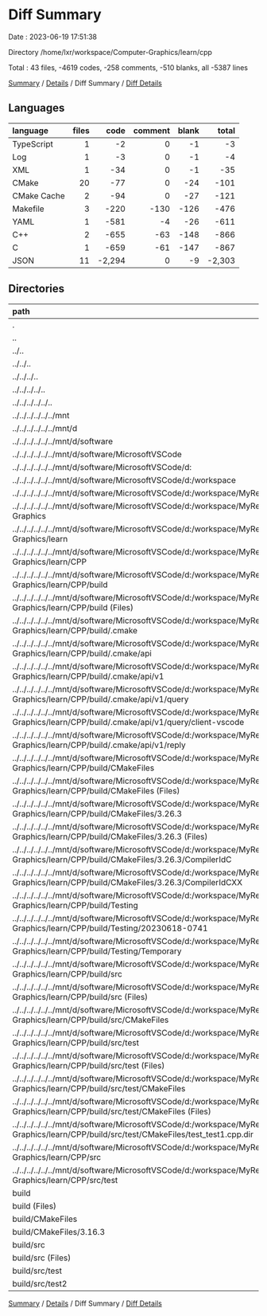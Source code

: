 # Diff Summary

Date : 2023-06-19 17:51:38

Directory /home/lxr/workspace/Computer-Graphics/learn/cpp

Total : 43 files,  -4619 codes, -258 comments, -510 blanks, all -5387 lines

[Summary](results.md) / [Details](details.md) / Diff Summary / [Diff Details](diff-details.md)

## Languages
| language | files | code | comment | blank | total |
| :--- | ---: | ---: | ---: | ---: | ---: |
| TypeScript | 1 | -2 | 0 | -1 | -3 |
| Log | 1 | -3 | 0 | -1 | -4 |
| XML | 1 | -34 | 0 | -1 | -35 |
| CMake | 20 | -77 | 0 | -24 | -101 |
| CMake Cache | 2 | -94 | 0 | -27 | -121 |
| Makefile | 3 | -220 | -130 | -126 | -476 |
| YAML | 1 | -581 | -4 | -26 | -611 |
| C++ | 2 | -655 | -63 | -148 | -866 |
| C | 1 | -659 | -61 | -147 | -867 |
| JSON | 11 | -2,294 | 0 | -9 | -2,303 |

## Directories
| path | files | code | comment | blank | total |
| :--- | ---: | ---: | ---: | ---: | ---: |
| . | 43 | -4,619 | -258 | -510 | -5,387 |
| .. | 35 | -5,206 | -258 | -649 | -6,113 |
| ../.. | 35 | -5,206 | -258 | -649 | -6,113 |
| ../../.. | 35 | -5,206 | -258 | -649 | -6,113 |
| ../../../.. | 35 | -5,206 | -258 | -649 | -6,113 |
| ../../../../.. | 35 | -5,206 | -258 | -649 | -6,113 |
| ../../../../../.. | 35 | -5,206 | -258 | -649 | -6,113 |
| ../../../../../../mnt | 35 | -5,206 | -258 | -649 | -6,113 |
| ../../../../../../mnt/d | 35 | -5,206 | -258 | -649 | -6,113 |
| ../../../../../../mnt/d/software | 35 | -5,206 | -258 | -649 | -6,113 |
| ../../../../../../mnt/d/software/MicrosoftVSCode | 35 | -5,206 | -258 | -649 | -6,113 |
| ../../../../../../mnt/d/software/MicrosoftVSCode/d: | 35 | -5,206 | -258 | -649 | -6,113 |
| ../../../../../../mnt/d/software/MicrosoftVSCode/d:/workspace | 35 | -5,206 | -258 | -649 | -6,113 |
| ../../../../../../mnt/d/software/MicrosoftVSCode/d:/workspace/MyRepositories | 35 | -5,206 | -258 | -649 | -6,113 |
| ../../../../../../mnt/d/software/MicrosoftVSCode/d:/workspace/MyRepositories/Computer-Graphics | 35 | -5,206 | -258 | -649 | -6,113 |
| ../../../../../../mnt/d/software/MicrosoftVSCode/d:/workspace/MyRepositories/Computer-Graphics/learn | 35 | -5,206 | -258 | -649 | -6,113 |
| ../../../../../../mnt/d/software/MicrosoftVSCode/d:/workspace/MyRepositories/Computer-Graphics/learn/CPP | 35 | -5,206 | -258 | -649 | -6,113 |
| ../../../../../../mnt/d/software/MicrosoftVSCode/d:/workspace/MyRepositories/Computer-Graphics/learn/CPP/build | 34 | -5,199 | -258 | -646 | -6,103 |
| ../../../../../../mnt/d/software/MicrosoftVSCode/d:/workspace/MyRepositories/Computer-Graphics/learn/CPP/build (Files) | 4 | -514 | -44 | -142 | -700 |
| ../../../../../../mnt/d/software/MicrosoftVSCode/d:/workspace/MyRepositories/Computer-Graphics/learn/CPP/build/.cmake | 10 | -2,286 | 0 | -9 | -2,295 |
| ../../../../../../mnt/d/software/MicrosoftVSCode/d:/workspace/MyRepositories/Computer-Graphics/learn/CPP/build/.cmake/api | 10 | -2,286 | 0 | -9 | -2,295 |
| ../../../../../../mnt/d/software/MicrosoftVSCode/d:/workspace/MyRepositories/Computer-Graphics/learn/CPP/build/.cmake/api/v1 | 10 | -2,286 | 0 | -9 | -2,295 |
| ../../../../../../mnt/d/software/MicrosoftVSCode/d:/workspace/MyRepositories/Computer-Graphics/learn/CPP/build/.cmake/api/v1/query | 1 | -1 | 0 | 0 | -1 |
| ../../../../../../mnt/d/software/MicrosoftVSCode/d:/workspace/MyRepositories/Computer-Graphics/learn/CPP/build/.cmake/api/v1/query/client-vscode | 1 | -1 | 0 | 0 | -1 |
| ../../../../../../mnt/d/software/MicrosoftVSCode/d:/workspace/MyRepositories/Computer-Graphics/learn/CPP/build/.cmake/api/v1/reply | 9 | -2,285 | 0 | -9 | -2,294 |
| ../../../../../../mnt/d/software/MicrosoftVSCode/d:/workspace/MyRepositories/Computer-Graphics/learn/CPP/build/CMakeFiles | 9 | -2,089 | -128 | -373 | -2,590 |
| ../../../../../../mnt/d/software/MicrosoftVSCode/d:/workspace/MyRepositories/Computer-Graphics/learn/CPP/build/CMakeFiles (Files) | 3 | -646 | -4 | -37 | -687 |
| ../../../../../../mnt/d/software/MicrosoftVSCode/d:/workspace/MyRepositories/Computer-Graphics/learn/CPP/build/CMakeFiles/3.26.3 | 6 | -1,443 | -124 | -336 | -1,903 |
| ../../../../../../mnt/d/software/MicrosoftVSCode/d:/workspace/MyRepositories/Computer-Graphics/learn/CPP/build/CMakeFiles/3.26.3 (Files) | 4 | -136 | 0 | -44 | -180 |
| ../../../../../../mnt/d/software/MicrosoftVSCode/d:/workspace/MyRepositories/Computer-Graphics/learn/CPP/build/CMakeFiles/3.26.3/CompilerIdC | 1 | -659 | -61 | -147 | -867 |
| ../../../../../../mnt/d/software/MicrosoftVSCode/d:/workspace/MyRepositories/Computer-Graphics/learn/CPP/build/CMakeFiles/3.26.3/CompilerIdCXX | 1 | -648 | -63 | -145 | -856 |
| ../../../../../../mnt/d/software/MicrosoftVSCode/d:/workspace/MyRepositories/Computer-Graphics/learn/CPP/build/Testing | 2 | -37 | 0 | -2 | -39 |
| ../../../../../../mnt/d/software/MicrosoftVSCode/d:/workspace/MyRepositories/Computer-Graphics/learn/CPP/build/Testing/20230618-0741 | 1 | -34 | 0 | -1 | -35 |
| ../../../../../../mnt/d/software/MicrosoftVSCode/d:/workspace/MyRepositories/Computer-Graphics/learn/CPP/build/Testing/Temporary | 1 | -3 | 0 | -1 | -4 |
| ../../../../../../mnt/d/software/MicrosoftVSCode/d:/workspace/MyRepositories/Computer-Graphics/learn/CPP/build/src | 9 | -273 | -86 | -120 | -479 |
| ../../../../../../mnt/d/software/MicrosoftVSCode/d:/workspace/MyRepositories/Computer-Graphics/learn/CPP/build/src (Files) | 2 | -99 | -40 | -47 | -186 |
| ../../../../../../mnt/d/software/MicrosoftVSCode/d:/workspace/MyRepositories/Computer-Graphics/learn/CPP/build/src/CMakeFiles | 1 | -12 | 0 | -5 | -17 |
| ../../../../../../mnt/d/software/MicrosoftVSCode/d:/workspace/MyRepositories/Computer-Graphics/learn/CPP/build/src/test | 6 | -162 | -46 | -68 | -276 |
| ../../../../../../mnt/d/software/MicrosoftVSCode/d:/workspace/MyRepositories/Computer-Graphics/learn/CPP/build/src/test (Files) | 2 | -122 | -46 | -54 | -222 |
| ../../../../../../mnt/d/software/MicrosoftVSCode/d:/workspace/MyRepositories/Computer-Graphics/learn/CPP/build/src/test/CMakeFiles | 4 | -40 | 0 | -14 | -54 |
| ../../../../../../mnt/d/software/MicrosoftVSCode/d:/workspace/MyRepositories/Computer-Graphics/learn/CPP/build/src/test/CMakeFiles (Files) | 1 | -12 | 0 | -5 | -17 |
| ../../../../../../mnt/d/software/MicrosoftVSCode/d:/workspace/MyRepositories/Computer-Graphics/learn/CPP/build/src/test/CMakeFiles/test_test1.cpp.dir | 3 | -28 | 0 | -9 | -37 |
| ../../../../../../mnt/d/software/MicrosoftVSCode/d:/workspace/MyRepositories/Computer-Graphics/learn/CPP/src | 1 | -7 | 0 | -3 | -10 |
| ../../../../../../mnt/d/software/MicrosoftVSCode/d:/workspace/MyRepositories/Computer-Graphics/learn/CPP/src/test | 1 | -7 | 0 | -3 | -10 |
| build | 8 | 587 | 0 | 139 | 726 |
| build (Files) | 2 | 343 | 0 | 74 | 417 |
| build/CMakeFiles | 3 | 140 | 0 | 42 | 182 |
| build/CMakeFiles/3.16.3 | 3 | 140 | 0 | 42 | 182 |
| build/src | 3 | 104 | 0 | 23 | 127 |
| build/src (Files) | 1 | 38 | 0 | 9 | 47 |
| build/src/test | 1 | 33 | 0 | 7 | 40 |
| build/src/test2 | 1 | 33 | 0 | 7 | 40 |

[Summary](results.md) / [Details](details.md) / Diff Summary / [Diff Details](diff-details.md)